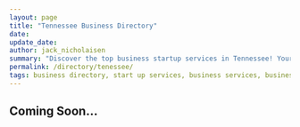 ```yaml
---
layout: page
title: "Tennessee Business Directory"
date: 
update_date: 
author: jack_nicholaisen
summary: "Discover the top business startup services in Tennessee! Your ultimate guide to launching a successful venture."  
permalink: /directory/tenessee/
tags: business directory, start up services, business services, business lawyers, registered agents,
---
```




<h2>Coming Soon...</h2>

